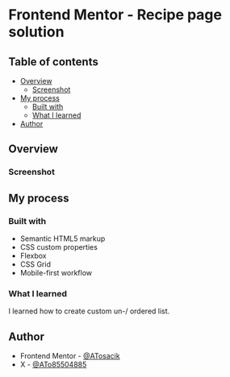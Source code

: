 # Frontend Mentor - Recipe page solution

## Table of contents

- [Overview](#overview)
  - [Screenshot](#screenshot)
- [My process](#my-process)
  - [Built with](#built-with)
  - [What I learned](#what-i-learned)
- [Author](#author)

## Overview

### Screenshot

## My process

### Built with

- Semantic HTML5 markup
- CSS custom properties
- Flexbox
- CSS Grid
- Mobile-first workflow

### What I learned

I learned how to create custom un-/ ordered list.

## Author

- Frontend Mentor - [@ATosacik](https://www.frontendmentor.io/profile/ATosacik)
- X - [@ATo85504885](https://twitter.com/ATo85504885)
